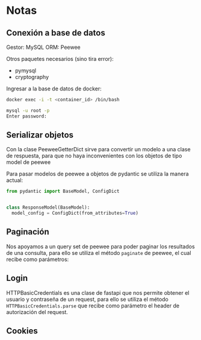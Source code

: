 # Notas

## Conexión a base de datos

Gestor: MySQL
ORM: Peewee

Otros paquetes necesarios (sino tira error):

- pymysql
- cryptography

Ingresar a la base de datos de docker:

```bash
docker exec -i -t <container_id> /bin/bash

mysql -u root -p
Enter password:
```

## Serializar objetos

Con la clase PeeweeGetterDict sirve para convertir un modelo a una clase de respuesta, para que no haya inconvenientes con los objetos de tipo model de peewee

Para pasar modelos de peewee a objetos de pydantic se utiliza la manera actual:

```python
from pydantic import BaseModel, ConfigDict


class ResponseModel(BaseModel):
  model_config = ConfigDict(from_attributes=True)
```

## Paginación

Nos apoyamos a un query set de peewee para poder paginar los resultados de una consulta, para ello se utiliza el método `paginate` de peewee, el cual recibe como parámetros:

## Login

HTTPBasicCredentials es una clase de fastapi que nos permite obtener el usuario y contraseña de un request, para ello se utiliza el método `HTTPBasicCredentials.parse` que recibe como parámetro el header de autorización del request.

## Cookies
